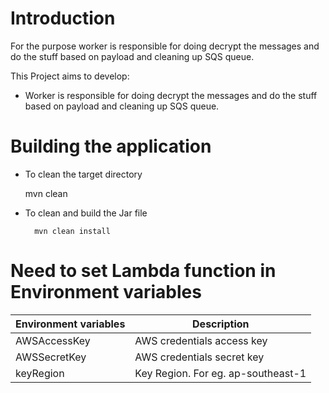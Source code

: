 # Introduction

For the purpose worker is responsible for doing decrypt the messages and do the stuff based on payload and cleaning up SQS queue.

This Project aims to develop:

- Worker is responsible for doing decrypt the messages and do the stuff based on payload and cleaning up SQS queue.

# Building the application

* To clean the target directory

	mvn clean

* To clean and build the Jar file

        mvn clean install

# Need to set Lambda function in Environment variables

Environment variables  | Description
-----------------------|-----------------------------------------------
AWSAccessKey           | AWS credentials access key
AWSSecretKey           | AWS credentials secret key
keyRegion              | Key Region. For eg. ap-southeast-1

